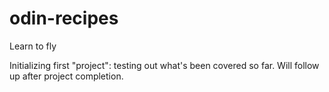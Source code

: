 # odin-recipes

Learn to fly

Initializing first "project": testing out what's been covered so far.
Will follow up after project completion.